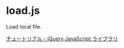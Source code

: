 load.js
=======

Load local file.

[チュートリアル - jQuery JavaScript ライブラリ](http://oss.infoscience.co.jp/jquery/)
